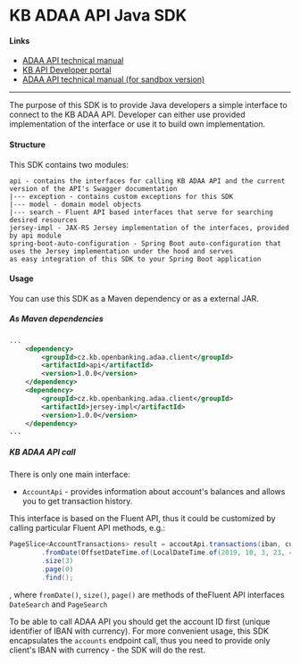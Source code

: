 # KB ADAA API Java SDK

#### Links
* [ADAA API technical manual](https://github.com/komercka/adaa-client/wiki)
* [KB API Developer portal](https://api.kb.cz/open/apim/store)
* [ADAA API technical manual (for sandbox version)](https://www.kb.cz/getmedia/3662e39f-04af-4872-bf02-eda9c05a0c11/API_Sandbox_Account-Direct-Access-API-Manual_EN.pdf.aspx)

---

The purpose of this SDK is to provide Java developers a simple interface
to connect to the KB ADAA API.
Developer can either use provided implementation of the interface or use it to build own implementation.

#### Structure
This SDK contains two modules:
```
api - contains the interfaces for calling KB ADAA API and the current version of the API's Swagger documentation
|--- exception - contains custom exceptions for this SDK
|--- model - domain model objects
|--- search - Fluent API based interfaces that serve for searching desired resources
jersey-impl - JAX-RS Jersey implementation of the interfaces, provided by api module
spring-boot-auto-configuration - Spring Boot auto-configuration that uses the Jersey implementation under the hood and serves
as easy integration of this SDK to your Spring Boot application
```
#### Usage
You can use this SDK as a Maven dependency or as a external JAR.

##### As Maven dependencies
```xml
...
    <dependency>
        <groupId>cz.kb.openbanking.adaa.client</groupId>
        <artifactId>api</artifactId>
        <version>1.0.0</version>
    </dependency>
    <dependency>
        <groupId>cz.kb.openbanking.adaa.client</groupId>
        <artifactId>jersey-impl</artifactId>
        <version>1.0.0</version>
    </dependency>
...
```

##### KB ADAA API call
There is only one main interface:
* `AccountApi` - provides information about account's balances and allows you to get transaction history.

This interface is based on the Fluent API, thus it could be customized by calling particular
Fluent API methods, e.g.:
```java
PageSlice<AccountTransactions> result = accoutApi.transactions(iban, currency)
        .fromDate(OffsetDateTime.of(LocalDateTime.of(2019, 10, 3, 23, 40), ZoneOffset.UTC))
        .size(3)
        .page(0)
        .find();
```
, where `fromDate()`, `size()`, `page()` are methods of theFluent API interfaces `DateSearch` and `PageSearch`

To be able to call ADAA API you should get the account ID first (unique identifier of IBAN with currency).
For more convenient usage, this SDK encapsulates the `accounts` endpoint call,
thus you need to provide only client's IBAN with currency - the SDK will do the rest.

